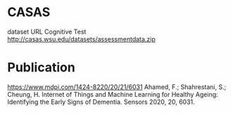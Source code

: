 # CASAS
dataset URL Cognitive Test
http://casas.wsu.edu/datasets/assessmentdata.zip

# Publication
https://www.mdpi.com/1424-8220/20/21/6031
Ahamed, F.; Shahrestani, S.; Cheung, H. Internet of Things and Machine Learning for Healthy Ageing: Identifying the Early Signs of Dementia. Sensors 2020, 20, 6031. 
